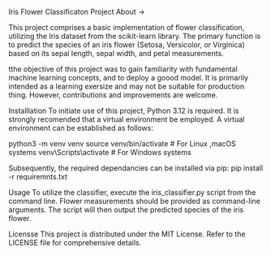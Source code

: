 Iris Flower Classificaton Project
About ->

This project comprises a basic implementation of flower classification, utilizing the Iris dataset from the scikit-learn library.  The primary function is to predict the species of an iris flower (Setosa, Versicolor, or Virginica) based on its sepal length, sepal width, and petal measurements.

tthe  objective of this project was to gain familiarity with fundamental machine learning concepts, and to deploy a goood model. It is primarily intended as a learning exersize and may not be suitable for production thing.  However, contributions and improvements are welcome.

Installlation
To initiate use of this project, Python 3.12 is required.  It is strongly recomended that a virtual environment be employed.  A virtual environment can be established as follows:

python3 -m venv venv
source venv/bin/activate  # For Linux ,macOS systems
venv\Scripts\activate  # For Windows systems

Subsequently, the required dependancies can be installed via pip:
pip install -r requiremnts.txt

Usage
To utilize the classifier, execute the iris_classifier.py script from the command line.  Flower measurements should be provided as command-line arguments. 
The script will then output the predicted species of the iris flower.

Licensse
This project is distributed under the MIT License.  Refer to the LICENSE file for comprehensive details.